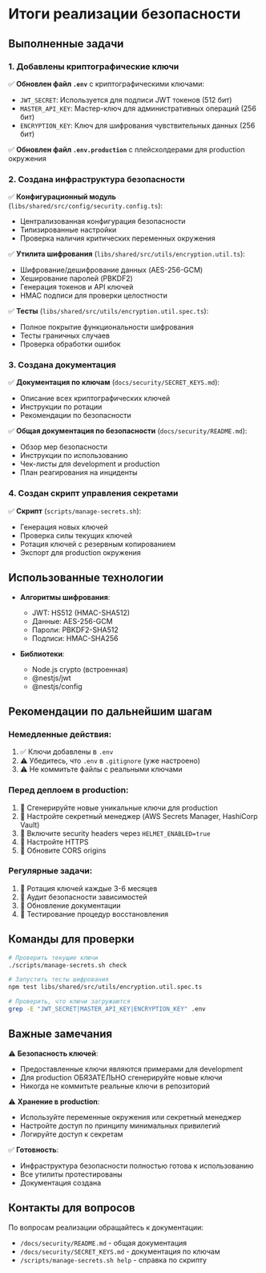 # Итоги реализации безопасности

## Выполненные задачи

### 1. Добавлены криптографические ключи

✅ **Обновлен файл `.env`** с криптографическими ключами:

- `JWT_SECRET`: Используется для подписи JWT токенов (512 бит)
- `MASTER_API_KEY`: Мастер-ключ для административных операций (256 бит)
- `ENCRYPTION_KEY`: Ключ для шифрования чувствительных данных (256 бит)

✅ **Обновлен файл `.env.production`** с плейсхолдерами для production окружения

### 2. Создана инфраструктура безопасности

✅ **Конфигурационный модуль** (`libs/shared/src/config/security.config.ts`):

- Централизованная конфигурация безопасности
- Типизированные настройки
- Проверка наличия критических переменных окружения

✅ **Утилита шифрования** (`libs/shared/src/utils/encryption.util.ts`):

- Шифрование/дешифрование данных (AES-256-GCM)
- Хеширование паролей (PBKDF2)
- Генерация токенов и API ключей
- HMAC подписи для проверки целостности

✅ **Тесты** (`libs/shared/src/utils/encryption.util.spec.ts`):

- Полное покрытие функциональности шифрования
- Тесты граничных случаев
- Проверка обработки ошибок

### 3. Создана документация

✅ **Документация по ключам** (`docs/security/SECRET_KEYS.md`):

- Описание всех криптографических ключей
- Инструкции по ротации
- Рекомендации по безопасности

✅ **Общая документация по безопасности** (`docs/security/README.md`):

- Обзор мер безопасности
- Инструкции по использованию
- Чек-листы для development и production
- План реагирования на инциденты

### 4. Создан скрипт управления секретами

✅ **Скрипт** (`scripts/manage-secrets.sh`):

- Генерация новых ключей
- Проверка силы текущих ключей
- Ротация ключей с резервным копированием
- Экспорт для production окружения

## Использованные технологии

- **Алгоритмы шифрования**:
  - JWT: HS512 (HMAC-SHA512)
  - Данные: AES-256-GCM
  - Пароли: PBKDF2-SHA512
  - Подписи: HMAC-SHA256

- **Библиотеки**:
  - Node.js crypto (встроенная)
  - @nestjs/jwt
  - @nestjs/config

## Рекомендации по дальнейшим шагам

### Немедленные действия:

1. ✅ Ключи добавлены в `.env`
2. ⚠️ Убедитесь, что `.env` в `.gitignore` (уже настроено)
3. ⚠️ Не коммитьте файлы с реальными ключами

### Перед деплоем в production:

1. 🔄 Сгенерируйте новые уникальные ключи для production
2. 🔄 Настройте секретный менеджер (AWS Secrets Manager, HashiCorp Vault)
3. 🔄 Включите security headers через `HELMET_ENABLED=true`
4. 🔄 Настройте HTTPS
5. 🔄 Обновите CORS origins

### Регулярные задачи:

1. 📅 Ротация ключей каждые 3-6 месяцев
2. 📅 Аудит безопасности зависимостей
3. 📅 Обновление документации
4. 📅 Тестирование процедур восстановления

## Команды для проверки

```bash
# Проверить текущие ключи
./scripts/manage-secrets.sh check

# Запустить тесты шифрования
npm test libs/shared/src/utils/encryption.util.spec.ts

# Проверить, что ключи загружаются
grep -E "JWT_SECRET|MASTER_API_KEY|ENCRYPTION_KEY" .env
```

## Важные замечания

⚠️ **Безопасность ключей**:

- Предоставленные ключи являются примерами для development
- Для production ОБЯЗАТЕЛЬНО сгенерируйте новые ключи
- Никогда не коммитьте реальные ключи в репозиторий

⚠️ **Хранение в production**:

- Используйте переменные окружения или секретный менеджер
- Настройте доступ по принципу минимальных привилегий
- Логируйте доступ к секретам

✅ **Готовность**:

- Инфраструктура безопасности полностью готова к использованию
- Все утилиты протестированы
- Документация создана

## Контакты для вопросов

По вопросам реализации обращайтесь к документации:

- `/docs/security/README.md` - общая документация
- `/docs/security/SECRET_KEYS.md` - документация по ключам
- `/scripts/manage-secrets.sh help` - справка по скрипту

